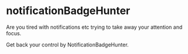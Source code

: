 # notificationBadgeHunter
Are you tired with notifications etc trying to take away your attention and focus.

Get back your control by NotificationBadgeHunter.
